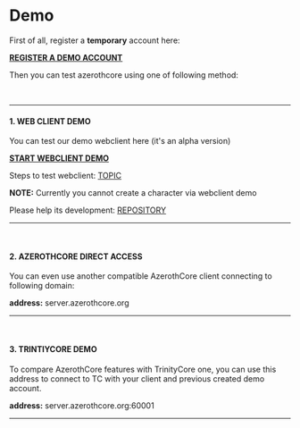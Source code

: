 # Demo

First of all, register a **temporary** account here:

**[REGISTER A DEMO ACCOUNT](http://server.azerothcore.org/demo/)**

Then you can test azerothcore using one of following method: 

<br>

---

#### 1. WEB CLIENT DEMO

You can test our demo webclient here (it's an alpha version)

**[START WEBCLIENT DEMO](http://webclient.azerothcore.org/)**

Steps to test webclient: [TOPIC](http://azerothcore.altervista.org/forum/viewtopic.php?f=6&t=275)


**NOTE:** Currently you cannot create a character via webclient demo

Please help its development: [REPOSITORY](https://github.com/azerothcore/democlient-app)

---

<br>

#### 2. AZEROTHCORE DIRECT ACCESS

You can even use another compatible AzerothCore client connecting to following domain:

**address:** server.azerothcore.org


---

<br>

#### 3. TRINTIYCORE DEMO

To compare AzerothCore features with TrinityCore one, you can use this address to connect to TC with your client and previous created demo account.

**address:** server.azerothcore.org:60001




---

<br>
